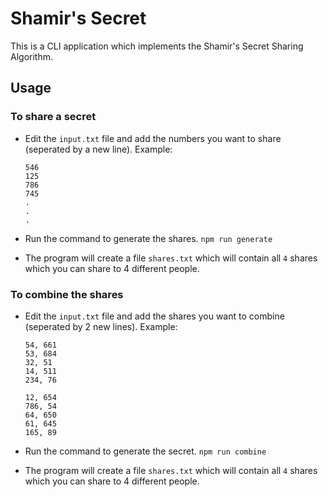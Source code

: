 # Shamir's Secret

This is a CLI application which implements the Shamir's Secret Sharing Algorithm.

## Usage

### To share a secret

- Edit the `input.txt` file and add the numbers you want to share (seperated by a new line). Example:

  ```
  546
  125
  786
  745
  .
  .
  .
  ```

- Run the command to generate the shares. `npm run generate`

- The program will create a file `shares.txt` which will contain all `4` shares which you can share to 4 different people.

### To combine the shares

- Edit the `input.txt` file and add the shares you want to combine (seperated by 2 new lines). Example:

  ```
  54, 661
  53, 684
  32, 51
  14, 511
  234, 76

  12, 654
  786, 54
  64, 650
  61, 645
  165, 89
  ```

- Run the command to generate the secret. `npm run combine`

- The program will create a file `shares.txt` which will contain all `4` shares which you can share to 4 different people.
